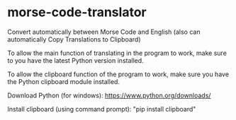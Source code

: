 # morse-code-translator
Convert automatically between Morse Code and English (also can automatically Copy Translations to Clipboard)


To allow the main function of translating in the program to work, make sure to you have the latest Python version installed.

To allow the clipboard function of the program to work, make sure you have the Python clipboard module installed.


Download Python (for windows): https://www.python.org/downloads/

Install clipboard (using command prompt): "pip install clipboard"
